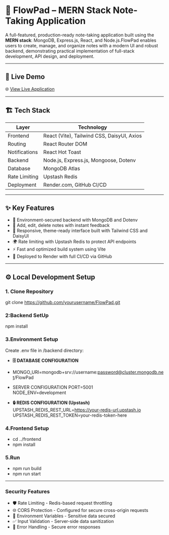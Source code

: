# 🧠 FlowPad – MERN Stack Note-Taking Application

A full-featured, production-ready note-taking application built using the **MERN stack**: MongoDB, Express.js, React, and Node.js.FlowPad enables users to create, manage, and organize notes with a modern UI and robust backend, demonstrating practical implementation of full-stack development, API design, and deployment.


---

## 🚀 Live Demo

🌐 [View Live Application](https://flowpad.onrender.com/)  

---

## 🏗️ Tech Stack

| Layer       | Technology                                    |
|-------------|-----------------------------------------------|
| Frontend    | React (Vite), Tailwind CSS, DaisyUI, Axios    |
| Routing     | React Router DOM                              |
| Notifications | React Hot Toast                            |
| Backend     | Node.js, Express.js, Mongoose, Dotenv         |
| Database    | MongoDB Atlas                                 |
| Rate Limiting | Upstash Redis                              |
| Deployment  | Render.com, GitHub CI/CD                      |

---

## ✨ Key Features

- 🔐 Environment-secured backend with MongoDB and Dotenv
- 📝 Add, edit, delete notes with instant feedback
- 🎨 Responsive, theme-ready interface built with Tailwind CSS and DaisyUI
- 🌍 Rate limiting with Upstash Redis to protect API endpoints
- ⚡ Fast and optimized build system using Vite
- 🚀 Deployed to Render with full CI/CD via GitHub

---

## ⚙️ Local Development Setup

### 1. Clone Repository

git clone https://github.com/yourusername/FlowPad.git

### 2:Backend SetUp

 npm install
 
### 3.Environment Setup

Create .env file in /backend directory:<br>

- **🗄️ DATABASE CONFIGURATION**<br>
- MONGO_URI=mongodb+srv://username:password@cluster.mongodb.net/FlowPad
- SERVER CONFIGURATION 
PORT=5001<br>
NODE_ENV=development

- **🔒 REDIS CONFIGURATION (Upstash)**
UPSTASH_REDIS_REST_URL=https://your-redis-url.upstash.io<br>
UPSTASH_REDIS_REST_TOKEN=your-redis-token-here

### 4.Frontend Setup
- cd ../frontend
- npm install

### 5.Run
- npm run build
- npm run start

---

### **Security Features**

- 🛡️ Rate Limiting - Redis-based request throttling
- 🌐 CORS Protection - Configured for secure cross-origin requests
- 🔐 Environment Variables - Sensitive data secured
- ✅ Input Validation - Server-side data sanitization
- 🚨 Error Handling - Secure error responses


